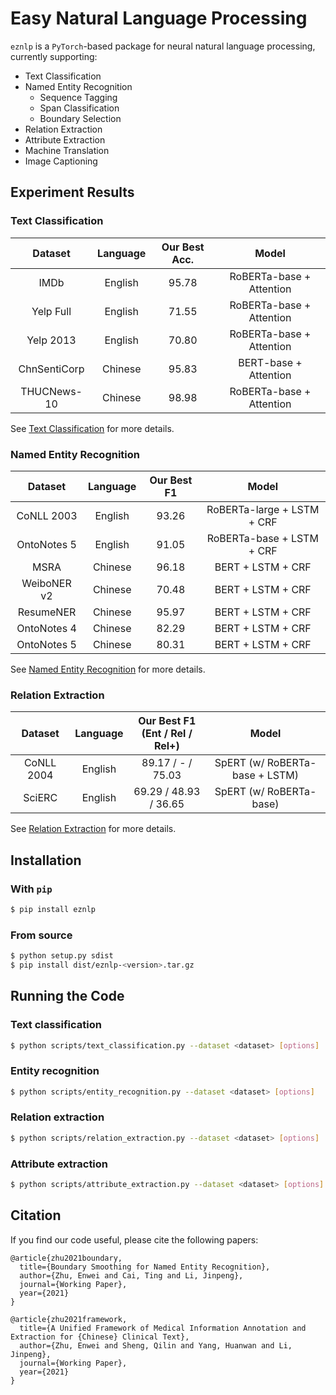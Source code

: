 # Easy Natural Language Processing

`eznlp` is a `PyTorch`-based package for neural natural language processing, currently supporting:
* Text Classification
* Named Entity Recognition
    * Sequence Tagging
    * Span Classification
    * Boundary Selection
* Relation Extraction
* Attribute Extraction
* Machine Translation
* Image Captioning


## Experiment Results
### Text Classification 
| Dataset      | Language | Our Best Acc. | Model |
|:------------:|:--------:|:------------------:|:-------------------:|
| IMDb         | English  | 95.78         | RoBERTa-base + Attention |
| Yelp Full    | English  | 71.55         | RoBERTa-base + Attention |
| Yelp 2013    | English  | 70.80         | RoBERTa-base + Attention |
| ChnSentiCorp | Chinese  | 95.83         | BERT-base + Attention    |
| THUCNews-10  | Chinese  | 98.98         | RoBERTa-base + Attention |

See [Text Classification](docs/text-classification.pdf) for more details. 


### Named Entity Recognition
| Dataset      | Language | Our Best F1 | Model |
|:------------:|:--------:|:----------------:|:-------------------:|
| CoNLL 2003   | English  | 93.26     | RoBERTa-large + LSTM + CRF |
| OntoNotes 5  | English  | 91.05     | RoBERTa-base + LSTM + CRF  |
| MSRA         | Chinese  | 96.18     | BERT + LSTM + CRF          |
| WeiboNER v2  | Chinese  | 70.48     | BERT + LSTM + CRF          |
| ResumeNER    | Chinese  | 95.97     | BERT + LSTM + CRF          |
| OntoNotes 4  | Chinese  | 82.29     | BERT + LSTM + CRF          |
| OntoNotes 5  | Chinese  | 80.31     | BERT + LSTM + CRF          |

See [Named Entity Recognition](docs/entity-recognition.pdf) for more details. 


### Relation Extraction
| Dataset      | Language | Our Best F1 <br>(Ent / Rel / Rel+) | Model |
|:------------:|:--------:|:----------------:|:-------------------:|
| CoNLL 2004   | English  | 89.17 / -     / 75.03 | SpERT (w/ RoBERTa-base + LSTM) |
| SciERC       | English  | 69.29 / 48.93 / 36.65 | SpERT (w/ RoBERTa-base)        |

See [Relation Extraction](docs/relation-extraction.pdf) for more details. 


## Installation
### With `pip`
```bash
$ pip install eznlp
```

### From source
```bash
$ python setup.py sdist
$ pip install dist/eznlp-<version>.tar.gz
```


## Running the Code
### Text classification
```bash
$ python scripts/text_classification.py --dataset <dataset> [options]
```

### Entity recognition
```bash
$ python scripts/entity_recognition.py --dataset <dataset> [options]
```

### Relation extraction
```bash
$ python scripts/relation_extraction.py --dataset <dataset> [options]
```

### Attribute extraction
```bash
$ python scripts/attribute_extraction.py --dataset <dataset> [options]
```


## Citation
If you find our code useful, please cite the following papers: 

```
@article{zhu2021boundary,
  title={Boundary Smoothing for Named Entity Recognition},
  author={Zhu, Enwei and Cai, Ting and Li, Jinpeng},
  journal={Working Paper},
  year={2021}
}
```

```
@article{zhu2021framework,
  title={A Unified Framework of Medical Information Annotation and Extraction for {Chinese} Clinical Text},
  author={Zhu, Enwei and Sheng, Qilin and Yang, Huanwan and Li, Jinpeng},
  journal={Working Paper},
  year={2021}
}
```
